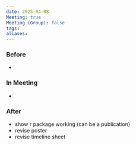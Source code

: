 ```yaml
---
date: 2025-04-08
Meeting: true
Meeting (Group): false
tags: 
aliases:
---
```


### Before
- 

### In Meeting
- 

### After
- show r package working (can be a publication)
- revise poster
- revise timeline sheet